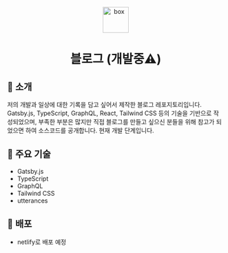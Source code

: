 <p align="center">
  <a href="https://www.gatsbyjs.com/?utm_source=starter&utm_medium=readme&utm_campaign=minimal-starter-ts">
    <img alt="box" src="https://cdn-icons-png.flaticon.com/512/4659/4659050.png" width="60" />
  </a>
</p>
<h1 align="center">
  블로그 (개발중⚠️)
</h1>

## 👻 소개

저의 개발과 일상에 대한 기록을 담고 싶어서 제작한 블로그 레포지토리입니다. Gatsby.js, TypeScript, GraphQL, React, Tailwind CSS 등의 기술을 기반으로 작성되었으며, 부족한 부분은 많지만 직접 블로그를 만들고 싶으신 분들을 위해 참고가 되었으면 하여 소스코드를 공개합니다. 현재 개발 단계입니다.

## 🔧 주요 기술

- Gatsby.js
- TypeScript
- GraphQL
- Tailwind CSS
- utterances

## 🚀 배포

- netlify로 배포 예정
